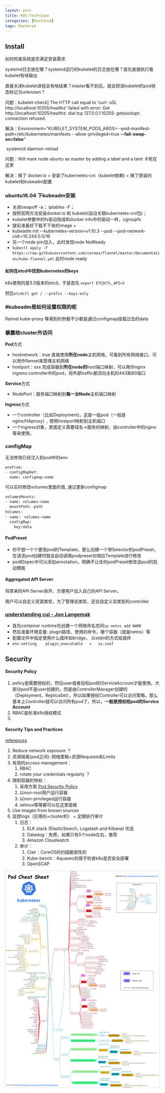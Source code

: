 ```yaml
---
layout: post
title: K8S-Technique
categories: [Mastered]
tags: Mastered
---
```




## Install 

如何检查系统是否满足安装需求

systemd日志放在哪？systemd运行的kubelet的日志放在哪？首先直接执行看kubelet有啥输出

直接关闭kubelet进程会有啥结果？master看不到后，就会把该kubelet的pod状态标记为unknown？

问题：kubelet-check] The HTTP call equal to 'curl -sSL http://localhost:10255/healthz' failed with error: Get http://localhost:10255/healthz: dial tcp 127.0.0.1:10255: getsockopt: connection refused.

解决：Environment="KUBELET_SYSTEM_PODS_ARGS=--pod-manifest-path=/etc/kubernetes/manifests --allow-privileged=true **--fail-swap-on=false**" 

​	systemctl daemon-reload

问题：Will mark node ubuntu as master by adding a label and a taint 卡死在这里

解决：换了 docker.io  + 安装了kubernetes-cni（kubelet依赖) + 换了原装的kubelet和kubeadm配置

 

### ubuntu16.04 下kubeadm安装

+ 关闭swapoff -a； iptables -F；
+ 按照官网方法安装docker.io 和 kubelet(自动关联kubernetes-cni包)；
+ kubelet参数中的fs驱动改成和docker info中的驱动一样，cgroupfs
+ 提前准备好下载不下来的image
  + 
+ kubeadm init --kubernetes-version=v1.10.3 --pod --pod-network-cidr=10.244.0.0/16
+ 另一个node join加入，此时发现node NotReady
+ `kubectl apply -f https://raw.githubusercontent.com/coreos/flannel/master/Documentation/kube-flannel.yml` 此时node ready

#### 如何在etcd中找到kubernetes的keys

k8s使用的是3.0版本的etcd，于是首先 `export ETCDCTL_API=3`

然后```etcdctl get / --prefix --keys-only```

### #kubeadm是如何设置权限的呢

flannel kube-proxy 等用到的参数不少都是通过configmap挂载过去的data



### 暴露给cluster外访问

**Pod**方式

+ hostnetwork：true 直接使用**所在node**主机网络，可看到所有网络接口，可以用作flannel来管理主机网络
+ hostport：xxx   完成容器到**所在node的**host端口映射，可以用作nginx ingress controller中的pod，将外部traffic都流向主机的443和80端口

**Service**方式

+ NodePort：服务端口映射到**每一台Node**主机端口映射

**Ingress**方式

+ 一个controller（比如Deployment)，这是一组pod（一般是nginx/HAproxy）, 使用hostport映射到主机端口
+ 一个ingress对象，里面定义需要域名->服务的映射，由controller中的nginx等来使用。



### configMap

无法修改已经注入到pod中的env

```k8s
envFrom:
- configMapRef:
  name: configmap-name
```

可以实时修改volumes里面的值, 通过更新configmap

```
volumesMounts:
- name: volumes-name
  mountPath: path
Volumes：
- name： volumes-name
  configMap:
    key:data
```



#### PodPreset

+ 你不想一个个更改pod的Template，那么创建一个带Selector的podPreset，在请求pod创建时就会自动调用podpreset对相应Template进行修改
+ pod的spec中可以添加annotation，明确不让任何podPreset修改该pod的启动模板



#### Aggregated API Server

将原来的API Server拆开，方便用户加入自己的API Server。

用户可以自定义资源类型，为了管理该类型，还会自定义该类型的controller



### [understanding cui - Jon Langemak](http://www.dasblinkenlichten.com/understanding-cni-container-networking-interface/)

+ 首先container runtime先创建一个网络命名空间`ip netns add NAME`
+ 然后准备环境变量: plugin路径、使用的命令，哪个容器（就是netns）等
+ 配置文件中指定使用什么插件如bridge， 以stdin的方式给插件
+ `env-setting    plugin_executable   <   xx.conf` 







## Security

#### Security Policy

1. policy是需要授权的，然后user或者目标pod的ServiceAccount才能使用。大部分pod不是user创建的，而是由ControllerManager创建的（Deployment、ReplicaSet），所以如果授权Controller可以访问策略，那么基本上Controller就可以访问所有pod了。所以，**一般是授权给pod的Service Account**
2. RBAC是标准k8s授权模式
3. ​

#### Security Tips and Practices

[references](https://medium.com/containerum/top-security-tips-for-your-kubernetes-cluster-9b23a4e95111)

1. Reduce network exposure ？
2. 资源隔离(pod之间):  网络策略+资源Requests和Limits
3. 有效的access management：
   1. RBAC
   2. rotate your credentials regularly ？
4. 限制容器的特权：
   1.  采用方案 [Pod Security Policy](https://kubernetes.io/docs/concepts/policy/pod-security-policy/)
      1. 以non-root用户运行容器
      2. 以non-privileged运行容器
      3. selinux等等都可以在这里面做
5. Use images from known sources
6. 监控logs（应用的+cluster的） + 定期执行审计
   1. 日志：
      1. ELK stack (ElasticSearch, Logstash and Kibana) 优选
      2. Datadog：免费，如果只有5个node左右，推荐
      3. Amazon Cloudwatch
   2. 审计：
      1. Clair：CoreOS的扫描脆弱性的
      2. Kube-bench：Aquasec的用于检查k8s是否安全部署
      3. OpenSCAP





![kubernetes-pod-cheatsheet.png](./kubernetes-pod-cheatsheet.png)